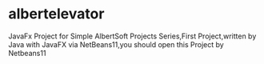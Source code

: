 # albertelevator
JavaFx Project for Simple AlbertSoft Projects Series,First Project,written by Java with JavaFX via NetBeans11,you should open this Project by Netbeans11
